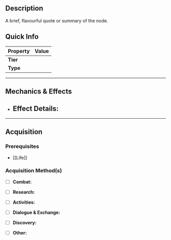 ## Description
 A brief, flavourful quote or summary of the node.

## Quick Info
| Property | Value |
| -------- | ----- |
| **Tier** |       |
| **Type** |       |

---

## Mechanics & Effects
- **Effect Details:**
    - 

---

## Acquisition
### Prerequisites
- [[Life]]

### Acquisition Method(s)
- [ ] **Combat:** 
- [ ] **Research:** 
- [ ] **Activities:** 
- [ ] **Dialogue & Exchange:** 
- [ ] **Discovery:** 
- [ ] **Other:** 

